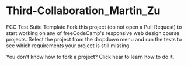 # Third-Collaboration_Martin_Zu
FCC Test Suite Template
Fork this project (do not open a Pull Request) to start working on any of freeCodeCamp's responsive web design course projects. Select the project from the dropdown menu and run the tests to see which requirements your project is still missing.

You don't know how to fork a project? Click hear to learn how to do it.

